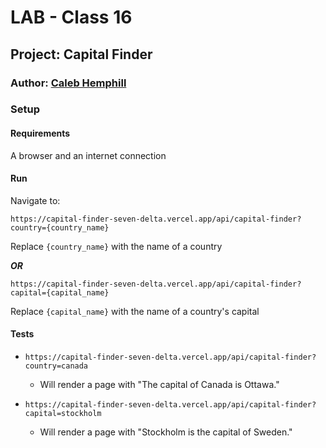 # LAB - Class 16

## Project: Capital Finder

### Author: [Caleb Hemphill](https://github.com/kaylubh)

### Setup

#### Requirements

A browser and an internet connection

#### Run

Navigate to:

`https://capital-finder-seven-delta.vercel.app/api/capital-finder?country={country_name}`

Replace `{country_name}` with the name of a country

***OR***

`https://capital-finder-seven-delta.vercel.app/api/capital-finder?capital={capital_name}`

Replace `{capital_name}` with the name of a country's capital

#### Tests

- `https://capital-finder-seven-delta.vercel.app/api/capital-finder?country=canada`
  - Will render a page with "The capital of Canada is Ottawa."

- `https://capital-finder-seven-delta.vercel.app/api/capital-finder?capital=stockholm`
  - Will render a page with "Stockholm is the capital of Sweden."
